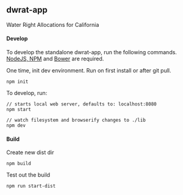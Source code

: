 ## dwrat-app
Water Right Allocations for California

#### Develop
To develop the standalone dwrat-app, run the following commands.  [NodeJS, NPM](http://nodejs.org) and [Bower](http://bower.io) are required.

One time, init dev environment.  Run on first install or after git pull.
```
npm init
```

To develop, run:
```
// starts local web server, defaults to: localhost:8080
npm start

// watch filesystem and browserify changes to ./lib
npm dev
```

#### Build
Create new dist dir

```
npm build
```

Test out the build
```
npm run start-dist
```
